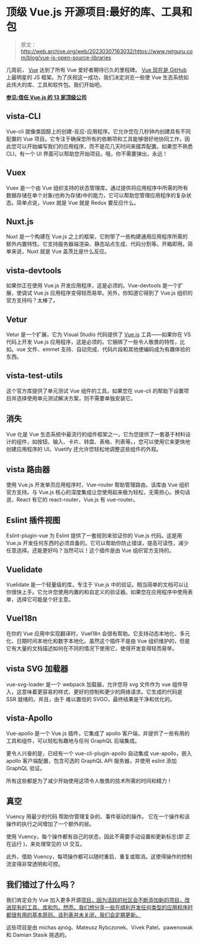 # 顶级 Vue.js 开源项目:最好的库、工具和包

> 原文：<http://web.archive.org/web/20230307163032/https://www.netguru.com/blog/vue-js-open-source-libraries>

 几周前， [Vue](/web/20220927121945/https://www.netguru.com/services/vue-js-development) 达到了所有 Vue 爱好者期待已久的里程碑。 [Vue 现在是 GitHub](/web/20220927121945/https://www.netguru.com/blog/why-is-vue.js-growing-so-fast-4-reasons-behind-the-frameworks-success) 上最明星的 JS 框架。为了庆祝这一成功，我们决定浏览一些使 Vue 生态系统如此伟大的库、工具和软件包。我们开始吧。

**[参见:信任 Vue.js 的 13 家顶级公司](/web/20220927121945/https://www.netguru.com/blog/vue-js-companies)**

## vista-CLI

Vue-cli 就像类固醇上的创建-反应-应用程序。它允许您在几秒钟内创建具有不同配置的 Vue 项目。它专注于确保您所有的依赖项和工具能够很好地协同工作，因此您可以开始编写我们的应用程序，而不是花几天时间来摆弄配置。如果您不熟悉 CLI，有一个 UI 界面可以帮助您开始项目。哦，你不需要弹出，永远！

## Vuex

Vuex 是一个由 Vue 组织支持的状态管理库。通过提供将应用程序中所需的所有数据存储在单个对象(也称为存储)中的能力，它可以帮助您管理应用程序的复杂状态。简单点说，Vuex 就是 Vue 就是 Redux 要反应什么。

## Nuxt.js

Nuxt 是一个构建在 Vue.js 之上的框架，它附带了一些构建通用应用程序所需的额外内置特性。它支持服务器端渲染、静态站点生成、代码分割等。开箱即用。简单来说，Nuxt 就是 Vue 盖茨比是什么反应。

## vista-devtools

如果你正在使用 Vue.js 开发应用程序，这是必须的。Vue-devtools 是一个扩展，使调试 Vue.js 应用程序变得轻而易举。另外，你知道它得到了 Vue.js 组织的官方支持吗？太棒了。

## Vetur

Vetur 是一个扩展，它为 Visual Studio 代码提供了 [Vue.js](/web/20220927121945/https://www.netguru.com/services/vue-js-development) 工具——如果你在 VS 代码上开发 Vue.js 应用程序，这是必须的。它捆绑了一些令人敬畏的特性，比如。vue 文件、emmet 支持、自动完成、代码片段和其他使编码成为有趣体验的东西。

## vista-test-utils

这个官方库提供了单元测试 Vue 组件的工具。如果您在 vue-cli 的帮助下设置项目并选择使用单元测试解决方案，则不需要单独安装它。

## 消失

Vue 化是 Vue 生态系统中最流行的组件框架之一。它为您提供了一套基于材料设计的组件，如按钮、输入、卡片、转盘、表格、列表等。，您可以使用它来更快地创建应用程序的 UI。Vuetify 还允许您轻松地调整这些组件的外观。

## vista 路由器

使用 Vue.js 开发单页应用程序时，Vue-router 帮助管理路由。该库由 Vue 组织官方支持。与 Vue.js 核心的深度集成让您使用起来极为轻松，无需担心。换句话说，React 有它的 react-router，Vue.js 有 vue-router。

## Eslint 插件视图

Eslint-plugin-vue 为 Eslint 提供了一套规则来验证你的 Vue.js 代码。这是用 Vue.js 开发任何东西时必须具备的。它可以帮助你防止错误，提高可读性，减少任意选择。还能更好吗？当然可以！这个插件是由 Vue 组织官方支持的。

## Vuelidate

Vuelidate 是一个轻量级的库，专注于 Vue.js 中的验证。相当简单的文档可以让你很快上手。它允许您使用内置的和自定义的验证器。如果您在应用程序中使用表单，选择它可能是个好主意。

## VueI18n

在你的 Vue 应用中实现翻译时，VueI18n 会很有帮助。它支持动态本地化、多元化、日期时间本地化和数字本地化。虽然这个插件不是由 Vue 组织维护的，但是它有大量的文档描述如何在不同的情况下使用它，使得开发变得轻而易举。

## vista SVG 加载器

vue-svg-loader 是一个 webpack 加载器，允许您将 svg 文件作为 vue 组件导入，这意味着更容易的样式、更好的控制和更少的网络请求。它生成的代码是 SSR 就绪的，并且，由于 难以置信的 SVGO，最终结果是干净和优化的。

## vista-Apollo

Vue-apollo 是一个 Vue.js 插件，它集成了 apollo 客户端，并提供了一些有用的工具和组件，可以轻松有趣地与任何 GraphQL 后端集成。

更令人兴奋的是，已经有一个 vue-cli-plugin-apollo 自动集成 vue-apollo，嵌入 apollo 客户端配置，包含可选的 GraphQL API 服务器，并使用 eslint 添加 GraphQL 验证。

所有这些都是为了减少开始使用这项令人敬畏的技术所需的时间和精力！

## 真空

Vuency 用最少的代码 帮助你管理复杂的、事件驱动的操作。 它在一个操作和该操作的执行之间增加了一个额外的层。

使用 Vuency，每个操作都有自己的状态，因此不需要手动设置和更新标志(即 正在运行 )，来处理常见的 UI 交互。

此外，借助 Vuency，每项操作都可以随时重启、重复或取消。这使得操作的控制流变得非常透明和可控。

## 我们错过了什么吗？

我们肯定会为 Vue 加入更多开源[项目，因为活跃的社区会不断添加新的项目，改进现有的工具、库和包。然而，我们想分享一些在顺利开发任何类型的应用程序时都很有用的基本原则。该列表并未关闭，我们会定期更新。](/web/20220927121945/https://www.netguru.com/blog/is-vue-good-fit-for-my-project)

这些项目是由 michas ajnóg、Mateusz Rybczonek、Vivek Patel、pawenowak 和 Damian Stasik 挑选的。